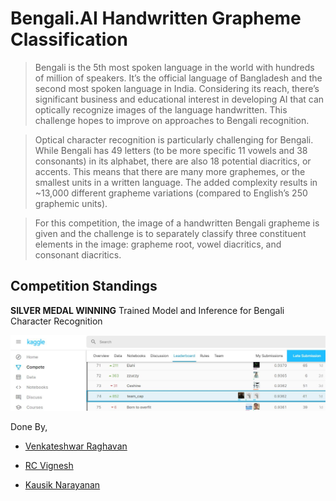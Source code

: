 # Bengali.AI Handwritten Grapheme Classification
> Bengali is the 5th most spoken language in the world with hundreds of million of speakers. It’s the official language of Bangladesh and the second most spoken language in India. Considering its reach, there’s significant business and educational interest in developing AI that can optically recognize images of the language handwritten. This challenge hopes to improve on approaches to Bengali recognition.

> Optical character recognition is particularly challenging for Bengali. While Bengali has 49 letters (to be more specific 11 vowels and 38 consonants) in its alphabet, there are also 18 potential diacritics, or accents. This means that there are many more graphemes, or the smallest units in a written language. The added complexity results in ~13,000 different grapheme variations (compared to English’s 250 graphemic units).

> For this competition, the image of a handwritten Bengali grapheme is given and the challenge is to separately classify three constituent elements in the image: grapheme root, vowel diacritics, and consonant diacritics.

## Competition Standings
 **SILVER MEDAL WINNING** Trained Model and Inference for Bengali Character Recognition
 
![RankImg](ReadMeAssets/RankImg.jpg)
 
 Done By, 
 
  - <a href="https://github.com/Venkateshwar2506">Venkateshwar Raghavan</a>
 
  - <a href="https://github.com/Vignesh1399">RC Vignesh</a>
 
  - <a href="https://github.com/KausikN">Kausik Narayanan</a>
